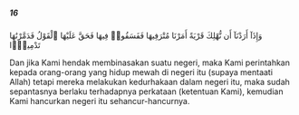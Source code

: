 ##### 16

<span class="ayah">وَإِذَآ أَرَدْنَآ أَن نُّهْلِكَ قَرْيَةً أَمَرْنَا مُتْرَفِيهَا فَفَسَقُوا۟ فِيهَا فَحَقَّ عَلَيْهَا ٱلْقَوْلُ فَدَمَّرْنَٰهَا تَدْمِيرًۭا</span>

<span class="ayah_translation">Dan jika Kami hendak membinasakan suatu negeri, maka Kami perintahkan kepada orang-orang yang hidup mewah di negeri itu (supaya mentaati Allah) tetapi mereka melakukan kedurhakaan dalam negeri itu, maka sudah sepantasnya berlaku terhadapnya perkataan (ketentuan Kami), kemudian Kami hancurkan negeri itu sehancur-hancurnya.</span>
